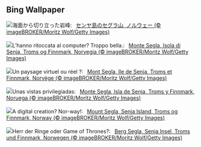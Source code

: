 ## Bing Wallpaper
![](https://www.bing.com/th?id=OHR.MountSegla_JA-JP0339074008_UHD.jpg&w=1000)海面から切り立った岩峰:&nbsp;&ensp;[センヤ島のセグラ山, ノルウェー (© imageBROKER/Moritz Wolf/Getty Images)](https://www.bing.com/th?id=OHR.MountSegla_JA-JP0339074008_UHD.jpg)
<br><br/>
![](https://www.bing.com/th?id=OHR.MountSegla_IT-IT4869636525_UHD.jpg&w=1000)L’hanno ritoccata al computer? Troppo bella.:&nbsp;&ensp;[Monte Segla, Isola di Senja, Troms og Finnmark, Norvegia (© imageBROKER/Moritz Wolf/Getty Images)](https://www.bing.com/th?id=OHR.MountSegla_IT-IT4869636525_UHD.jpg)
<br><br/>
![](https://www.bing.com/th?id=OHR.MountSegla_FR-FR9123085468_UHD.jpg&w=1000)Un paysage virtuel ou réel ?:&nbsp;&ensp;[Mont Segla, île de Senja, Troms et Finnmark, Norvège (© imageBROKER/Moritz Wolf/Getty Images)](https://www.bing.com/th?id=OHR.MountSegla_FR-FR9123085468_UHD.jpg)
<br><br/>
![](https://www.bing.com/th?id=OHR.MountSegla_ES-ES3516085503_UHD.jpg&w=1000)Unas vistas privilegiadas:&nbsp;&ensp;[Monte Segla, Isla de Senja, Troms y Finnmark, Noruega (© imageBROKER/Moritz Wolf/Getty Images)](https://www.bing.com/th?id=OHR.MountSegla_ES-ES3516085503_UHD.jpg)
<br><br/>
![](https://www.bing.com/th?id=OHR.MountSegla_EN-GB2161222967_UHD.jpg&w=1000)A digital creation? Nor-way!:&nbsp;&ensp;[Mount Segla, Senja Island, Troms og Finnmark, Norway (© imageBROKER/Moritz Wolf/Getty Images)](https://www.bing.com/th?id=OHR.MountSegla_EN-GB2161222967_UHD.jpg)
<br><br/>
![](https://www.bing.com/th?id=OHR.MountSegla_DE-DE4409695618_UHD.jpg&w=1000)Herr der Ringe oder Game of Thrones?:&nbsp;&ensp;[Berg Segla, Senja Insel, Troms und Finnmark, Norwegen (© imageBROKER/Moritz Wolf/Getty Images)](https://www.bing.com/th?id=OHR.MountSegla_DE-DE4409695618_UHD.jpg)
<br><br/>
